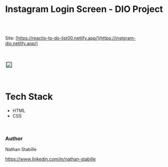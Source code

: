 
# Instagram Login Screen - DIO Project

<br>
<br>

Site: [https://reactjs-to-do-list00.netlify.app/](https://instgram-dio.netlify.app/)
<br>
<br>



<br>
<div style= "display: flex">
<img style="border: solid 1px; margin: 3px;" src="./img/github/instagram.gif">
</div>
<br>
<br>

# Tech Stack

- HTML
- CSS


<br>

### Author

Nathan Stabille

https://www.linkedin.com/in/nathan-stabille
